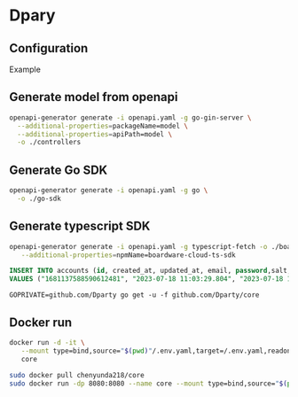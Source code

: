 # Dpary

## Configuration

Example

## Generate model from openapi

```bash
openapi-generator generate -i openapi.yaml -g go-gin-server \
  --additional-properties=packageName=model \
  --additional-properties=apiPath=model \
  -o ./controllers
```

## Generate Go SDK

```bash
openapi-generator generate -i openapi.yaml -g go \
  -o ./go-sdk
```

## Generate typescript SDK

```bash
openapi-generator generate -i openapi.yaml -g typescript-fetch -o ./boardware-cloud-ts-sdk \
   --additional-properties=npmName=boardware-cloud-ts-sdk
```

```sql
INSERT INTO accounts (id, created_at, updated_at, email, password,salt, role)
VALUES ("1681137588590612481", "2023-07-18 11:03:29.804", "2023-07-18 11:03:29.804", "dan.chen@boardware.com", "d71416b14e0d3e050639e254466fe1fe7537c50e75fad21da12b8b5e1462d80488847e1a3d57d737cbf9f1046c27c09ff7ac0955c88b6ca40e5853f4c2ad0758", 0x9905071F173336CA28E579600E48B30D, "ROOT");
```

```
GOPRIVATE=github.com/Dparty go get -u -f github.com/Dparty/core
```

## Docker run

```bash
docker run -d -it \
   --mount type=bind,source="$(pwd)"/.env.yaml,target=/.env.yaml,readonly \
   core
```

```bash
sudo docker pull chenyunda218/core
sudo docker run -dp 8080:8080 --name core --mount type=bind,source="$(pwd)"/.env.yaml,target=/app/.env.yaml chenyunda218/core
```
